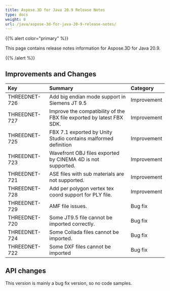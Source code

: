 ```yaml
---
title: Aspose.3D for Java 20.9 Release Notes
type: docs
weight: 8
url: /java/aspose-3d-for-java-20-9-release-notes/
---
```


{{% alert color="primary" %}}

This page contains release notes information for Aspose.3D for Java 20.9.

{{% /alert %}}
## **Improvements and Changes**

|**Key**|**Summary**|**Category**|
| :- | :- | :- |
|THREEDNET-726 | Add big endian mode support in Siemens JT 9.5 | Improvement 
|THREEDNET-727 | Improve the compatibility of the FBX file exported by latest FBX SDK. | Improvement 
|THREEDNET-725 | FBX 7.1 exported by Unity Studio contains malformed definition | Improvement 
|THREEDNET-723 | Wavefront OBJ files exported by CINEMA 4D is not supported. | Improvement 
|THREEDNET-721 | ASE files with sub materials are not supported. | Improvement 
|THREEDNET-728 | Add per polygon vertex tex coord support for PLY file. | Improvement 
|THREEDNET-729 | AMF file issues. | Bug fix 
|THREEDNET-720 | Some JT9.5 file cannot be imported correctly. | Bug fix 
|THREEDNET-724 | Some Collada files cannot be imported. | Bug fix 
|THREEDNET-722 | Some DXF files cannot be imported | Bug fix 


## API changes ##
This version is mainly a bug fix version, so no code samples.
